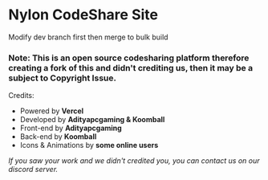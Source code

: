 # Nylon CodeShare Site

Modify dev branch first then merge to bulk build
### Note: This is an open source codesharing platform therefore creating a fork of this and didn't crediting us, then it may be a subject to Copyright Issue.

Credits:
- Powered by **Vercel**
- Developed by **Adityapcgaming & Koomball**
- Front-end by **Adityapcgaming**
- Back-end by **Koomball**
- Icons & Animations by **some online users**

*If you saw your work and we didn't credited you, you can contact us on our discord server.*

